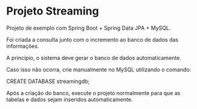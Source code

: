 # Projeto Streaming

Projeto de exemplo com Spring Boot + Spring Data JPA + MySQL.

Foi criada a consulta junto com o incremento ao banco de dados das informações.

A princípio, o sistema deve gerar o banco de dados automaticamente.

Caso isso não ocorra, crie manualmente no MySQL utilizando o comando:

CREATE DATABASE streamingdb;

Após a criação do banco, execute o projeto normalmente para que as tabelas e dados sejam inseridos automaticamente.
